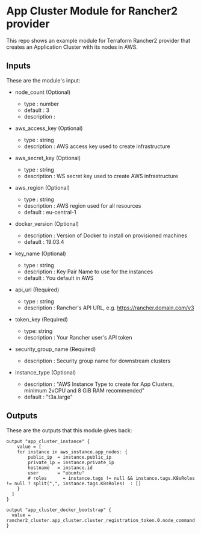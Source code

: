# App Cluster Module for Rancher2 provider
This repo shows an example module for Terraform Rancher2 provider that creates an Application Cluster with its nodes in AWS.

## Inputs

These are the module's input:
- node_count (Optional)
  - type : number
  - default     : 3
  - description :  


- aws_access_key (Optional)
    - type        : string
    - description : AWS access key used to create infrastructure


- aws_secret_key (Optional)
  - type        : string
  - description : WS secret key used to create AWS infrastructure


- aws_region (Optional)
  - type        : string
  - description : AWS region used for all resources
  - default     : eu-central-1


- docker_version (Optional)
  - description : Version of Docker to install on provisioned machines
  - default     : 19.03.4


- key_name (Optional)
  - type : string
  - description : Key Pair Name to use for the instances
  - default     : You default in AWS


- api_url (Required)
  - type : string
  - description : Rancher's API URL, e.g. https://rancher.domain.com/v3


- token_key (Required)
  - type: string
  - description : Your Rancher user's API token


- security_group_name (Required)
  - description : Security group name for downstream clusters


- instance_type (Optional)
  - description : "AWS Instance Type to create for App Clusters, minimum 2vCPU and 8 GiB RAM recommended"
  - default     : "t3a.large"


## Outputs
These are the outputs that this module gives back:
```
output "app_cluster_instance" {
    value = [
  	for instance in aws_instance.app_nodes: {
        public_ip  = instance.public_ip
        private_ip = instance.private_ip
        hostname   = instance.id
        user       = "ubuntu"
        # roles      = instance.tags != null && instance.tags.K8sRoles != null ? split(",", instance.tags.K8sRoles)  : []
    }
  ]
}

output "app_cluster_docker_bootstrap" {
  value = rancher2_cluster.app_cluster.cluster_registration_token.0.node_command
}
```